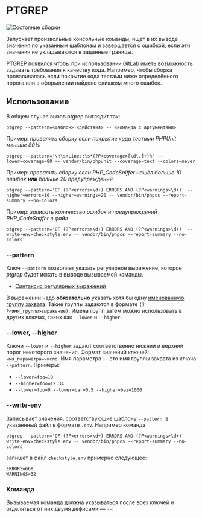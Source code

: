 # PTGREP

[![Состояние сборки](https://travis-ci.org/mekras/ptgrep.svg?branch=master)](https://travis-ci.org/mekras/ptgrep)

Запускает произвольные консольные команды, ищет в их выводе значения по указанным шаблонам и
завершается с ошибкой, если эти значения не укладываются в заданные границы.

PTGREP появился чтобы при использовании GitLab иметь возможность задавать требования к качеству
кода. Например, чтобы сборка проваливалась если покрытие кода тестами ниже определённого порога или
в оформлении найдено слишком много ошибок.

## Использование

В общем случае вызов ptgrep выглядит так:

    ptgrep --pattern=<шаблон> <действия> -- <команда с аргументами>

Пример: *провалить сборку если покрытие кода тестами PHPUnit меньше 80%*

    ptgrep --pattern='\n\s+Lines:\s*(?P<coverage>[\d\.]+)%' --lower=coverage=80 -- vendor/bin/phpunit --coverage-text --colors=never
      
Пример: *провалить сборку если PHP_CodeSniffer нашёл больше 10 ошибок **или** больше 20 предупреждений*

    ptgrep --pattern='OF (?P<errors>\d+) ERRORS AND (?P<warnings>\d+)' --higher=errors=10 --higher=warnings=20 -- vendor/bin/phpcs --report-summary --no-colors

Пример: *записать количество ошибок и предупреждений PHP_CodeSniffer в файл*

    ptgrep --pattern='OF (?P<errors>\d+) ERRORS AND (?P<warnings>\d+)' --write-env=checkstyle.env -- vendor/bin/phpcs --report-summary --no-colors

### --pattern

Ключ `--pattern` позволяет указать регулярное выражение, которое *ptgrep* будет искать в выводе
вызываемой команды.

- [Синтаксис регулярных выражений](https://docs.rs/regex/latest/regex/#syntax)

В выражении надо **обязательно** указать хотя бы одну
[именованную группу захвата](https://docs.rs/regex/latest/regex/#example-replacement-with-named-capture-groups).
Такие группы задаются в формате `(?P<имя_группы>выражение)`.
Имена групп затем можно использовать в других ключах, таких как `--lower` и `--higher`.

### --lower, --higher

Ключи `--lower` и `--higher` задают соответственно нижний и верхний порог некоторого значения.
Формат значений ключей: `имя_параметра=число`. Имя параметра — это имя группы захвата из ключа
`--pattern`. Примеры:

- `--lower=foo=10`
- `--higher=foo=12.34`
- `--lower=foo=0 --lower=bar=0.5 --higher=baz=1000`

### --write-env

Записывает значения, соответствующие шаблону `--pattern`, в указаннный файл в формате `.env`.
Например команда

    ptgrep --pattern='OF (?P<errors>\d+) ERRORS AND (?P<warnings>\d+)' --write-env=checkstyle.env -- vendor/bin/phpcs --report-summary --no-colors

запишет в файл `checkstyle.env` примерно следующее:

    ERRORS=668
    WARNINGS=32
 
### Команда

Вызываемая команда должна указываться после всех ключей и отделяться от них двумя дефисами — `--`:
